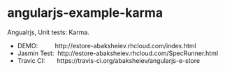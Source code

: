 # angularjs-example-karma
Angualrjs, Unit tests: Karma.

<ul>
<li>DEMO:&nbsp;&nbsp;&nbsp;&nbsp;&nbsp;&nbsp;&nbsp;&nbsp;&nbsp;&nbsp;http://estore-abaksheiev.rhcloud.com/index.html</li>
<li>Jasmin Test:&nbsp;&nbsp;http://estore-abaksheiev.rhcloud.com/SpecRunner.html</li>
<li>Travic CI:&nbsp;&nbsp;&nbsp;&nbsp;&nbsp;&nbsp;&nbsp;https://travis-ci.org/abaksheiev/angularjs-e-store</li>
</ul>

